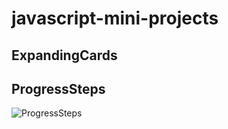# javascript-mini-projects
## ExpandingCards

## ProgressSteps
![ProgressSteps](https://user-images.githubusercontent.com/85392479/134517336-57054677-acdd-4841-8400-a9c39f619268.gif)
